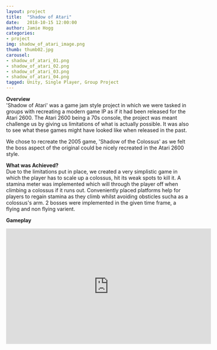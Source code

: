 ```yaml
---
layout: project
title:  "Shadow of Atari"
date:   2018-10-15 12:00:00
author: Jamie Hogg
categories:
- project
img: shadow_of_atari_image.png
thumb: thumb02.jpg
carousel:
- shadow_of_atari_01.png
- shadow_of_atari_02.png
- shadow_of_atari_03.png
- shadow_of_atari_04.png
tagged: Unity, Single Player, Group Project
---
```

<B>Overview</B><BR>
'Shadow of Atari' was a game jam style project in which we were tasked in groups with recreating a modern game IP as if it had been released for the Atari 2600. The Atari 2600 being a 70s console, the project was meant challenge us by giving us limitations of what is actually possible. It was also to see what these games might have looked like when released in the past.

We chose to recreate the 2005 game, 'Shadow of the Colossus' as we felt the boss aspect of the original could be nicely recreated in the Atari 2600 style.
  
<B>What was Achieved?</B><BR>
Due to the limitations put in place, we created a very simplistic game in which the player has to scale up a colossus, hit its weak spots to kill it. A stamina meter was implemented which will through the player off when climbing a colossus if it runs out. Conveniently placed platforms help for players to regain stamina as they climb whilst avoiding obsticles sucha as a colossus's arm.
2 bosses were implemented in the given time frame, a flying and non flying varient.
  
<B>Gameplay</B><BR>
<iframe width="560" height="315" src="https://www.youtube.com/embed/9a9IK_gcZw0" frameborder="0" allow="accelerometer; autoplay; encrypted-media; gyroscope; picture-in-picture" allowfullscreen></iframe>
